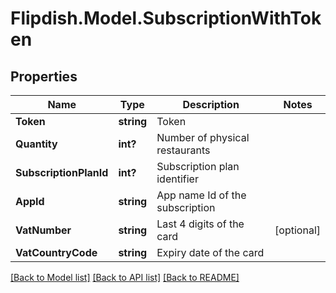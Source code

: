 # Flipdish.Model.SubscriptionWithToken
## Properties

Name | Type | Description | Notes
------------ | ------------- | ------------- | -------------
**Token** | **string** | Token | 
**Quantity** | **int?** | Number of physical restaurants | 
**SubscriptionPlanId** | **int?** | Subscription plan identifier | 
**AppId** | **string** | App name Id of the subscription | 
**VatNumber** | **string** | Last 4 digits of the card | [optional] 
**VatCountryCode** | **string** | Expiry date of the card | 

[[Back to Model list]](../README.md#documentation-for-models) [[Back to API list]](../README.md#documentation-for-api-endpoints) [[Back to README]](../README.md)

